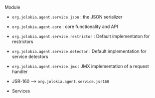 

Module

* `org.jolokia.agent.service.json` : the JSON serializer
* `org.jolokia.agent.core` : core functionality and API
* `org.jolokia.agent.service.restrictor` : Default implementaton for restrictors
* `org.jolokia.agent.service.detector` : Default implementation for
  service detectors
* `org.jolokia.agent.service.jmx` : JMX implementation of a request
  handler
* JSR-160 --> `org.jolokia.agent.service.jsr160`  

* Services 

